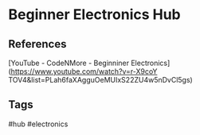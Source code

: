 # Beginner Electronics Hub


## References
[YouTube - CodeNMore - Beginniner Electronics](https://www.youtube.com/watch?v=r-X9coY    TOV4&list=PLah6faXAgguOeMUIxS22ZU4w5nDvCl5gs)

## Tags
#hub #electronics
